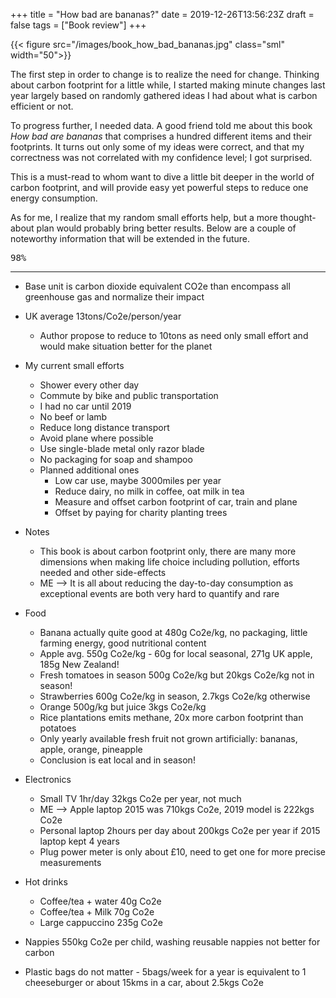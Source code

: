 +++
title = "How bad are bananas?"
date = 2019-12-26T13:56:23Z
draft = false
tags = ["Book review"]
+++

{{< figure src="/images/book_how_bad_bananas.jpg"  class="sml" width="50">}}

The first step in order to change is to realize the need for change. Thinking about carbon footprint for a little while,  I started making minute changes last year largely based on randomly gathered ideas I had about what is carbon efficient or not.

To progress further, I needed data. A good friend told me about this book  *How bad are bananas*  that comprises a hundred different items and their footprints. It turns out only some of my ideas were correct, and that my correctness was not correlated with my confidence level; I got surprised.

This is a must-read to whom want to dive a little bit deeper in the world of carbon footprint, and will provide easy yet powerful steps to reduce one energy consumption.

As for me, I realize that my random small efforts help, but a more thought-about plan would probably bring better results. Below are a couple of noteworthy information that will be extended in the future.

<kbd>98%</kbd>

<!--more-->

***

* Base unit is carbon dioxide equivalent CO2e than encompass all greenhouse gas and normalize their impact
* UK average 13tons/Co2e/person/year
  * Author propose to reduce to 10tons as need only small effort and would make situation better for the planet

* My current small efforts
  * Shower every other day
  * Commute by bike and public transportation
  * I had no car until 2019
  * No beef or lamb
  * Reduce long distance transport
  * Avoid plane where possible
  * Use single-blade metal only razor blade
  * No packaging for soap and shampoo
  * Planned  additional ones
    * Low car use, maybe 3000miles per year
    * Reduce dairy, no milk in coffee, oat milk in tea
    * Measure and offset carbon footprint of car, train and plane
    * Offset by paying for charity planting trees

* Notes
  * This book is about carbon footprint only, there are many more dimensions when making life choice including pollution, efforts needed and other side-effects
  * ME --> It is all about reducing the day-to-day consumption as exceptional events are both very hard to quantify and rare

* Food
  * Banana actually quite good at 480g Co2e/kg, no packaging, little farming energy, good nutritional content
  * Apple avg. 550g Co2e/kg - 60g for local seasonal, 271g  UK apple, 185g New Zealand!
  * Fresh tomatoes in season 500g Co2e/kg but 20kgs Co2e/kg not in season!
  * Strawberries 600g Co2e/kg in season, 2.7kgs Co2e/kg otherwise
  * Orange 500g/kg but juice 3kgs Co2e/kg
  * Rice plantations emits methane, 20x more carbon footprint than potatoes
  * Only yearly available fresh fruit not grown artificially: bananas, apple, orange, pineapple
  * Conclusion is eat local and in season!

* Electronics
  * Small TV 1hr/day 32kgs Co2e per year, not much
  * ME --> Apple laptop 2015 was 710kgs Co2e, 2019 model is 222kgs Co2e
  * Personal laptop 2hours per day about 200kgs Co2e per year if 2015 laptop kept 4 years
  * Plug power meter is only about £10, need to get one for more precise measurements

* Hot drinks
  * Coffee/tea + water 40g Co2e
  * Coffee/tea + Milk 70g Co2e
  * Large cappuccino 235g Co2e

* Nappies 550kg Co2e per child, washing reusable nappies not better for carbon
* Plastic bags do not matter - 5bags/week for a year is equivalent to 1 cheeseburger or about 15kms in a car, about 2.5kgs Co2e

